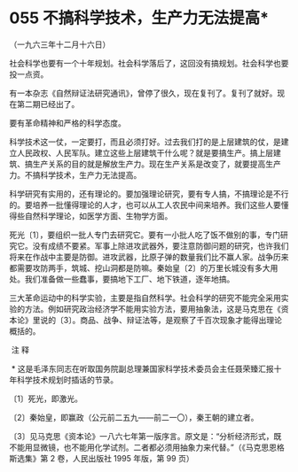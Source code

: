 # 055 不搞科学技术，生产力无法提高*

（一九六三年十二月十六日）

社会科学也要有一个十年规划。社会科学落后了，这回没有搞规划。社会科学也要投一点资。

有一本杂志《自然辩证法研究通讯》，曾停了很久，现在复刊了。复刊了就好。现在第二期已经出了。

要有革命精神和严格的科学态度。

科学技术这一仗，一定要打，而且必须打好。过去我们打的是上层建筑的仗，是建立人民政权、人民军队。建立这些上层建筑干什么呢？就是要搞生产。搞上层建筑、搞生产关系的目的就是解放生产力。现在生产关系是改变了，就要提高生产力。不搞科学技术，生产力无法提高。

科学研究有实用的，还有理论的。要加强理论研究，要有专人搞，不搞理论是不行的。要培养一批懂得理论的人才，也可以从工人农民中间来培养。我们这些人要懂得些自然科学理论，如医学方面、生物学方面。

死光〔1〕，要组织一批人专门去研究它。要有一小批人吃了饭不做别的事，专门研究它。没有成绩不要紧。军事上除进攻武器外，要注意防御问题的研究，也许我们将来在作战中主要是防御。进攻武器，比原子弹的数量我们比不赢人家。战争历来都需要攻防两手，筑城、挖山洞都是防嘛。秦始皇〔2〕的万里长城没有多大用处。我们准备做一些蠢事，要搞地下工厂、地下铁道，逐年地搞。

三大革命运动中的科学实验，主要是指自然科学。社会科学的研究不能完全采用实验的方法。例如研究政治经济学不能用实验方法，要用抽象法，这是马克思在《资本论》里说的〔3〕。商品、战争、辩证法等，是观察了千百次现象才能得出理论概括的。

 注 释

 * 这是毛泽东同志在听取国务院副总理兼国家科学技术委员会主任聂荣臻汇报十年科学技术规划时插话的节录。

〔1〕死光，即激光。

〔2〕秦始皇，即赢政（公元前二五九——前二一〇），秦王朝的建立者。

〔3〕见马克思《资本论》一八六七年第一版序言。原文是：“分析经济形式，既不能用显微镜，也不能用化学试剂。二者都必须用抽象力来代替。”（《马克思恩格斯选集》第 2 卷，人民出版社 1995 年版，第 99 页）
